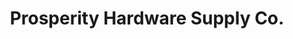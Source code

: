 ---
title: "Prosperity Hardware Supply Co."
url: /brooklyn/prosperity-hardware-supply-co/
shop: hardware
---